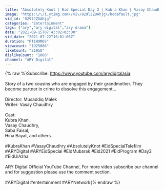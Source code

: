 ```yaml
---
title: "Absolutely Knot | Eid Special Day 2 | Kubra Khan | Vasay Chaudhry | ARY Digital |"
image: "https:\/\/i.ytimg.com\/vi\/829lJZUAhjg\/hqdefault.jpg"
vid_id: "829lJZUAhjg"
categories: "Entertainment"
tags: ["ary","ary digital","ary drama"]
date: "2021-09-15T07:43:02+03:00"
vid_date: "2021-07-22T16:01:06Z"
duration: "PT1H9M6S"
viewcount: "1925086"
likeCount: "21958"
dislikeCount: "1088"
channel: "ARY Digital"
---
```

{% raw %}Subscribe: <a rel="nofollow" target="blank" href="https://www.youtube.com/arydigitalasia">https://www.youtube.com/arydigitalasia</a><br /><br />Story of a two cousins who are engaged by their grandmother. They become partner in crime to dissolve this engagement… <br /><br />Director: Musaddiq Malek<br />Writer: Vasay Chaudhry<br /><br />Cast: <br />Kubra Khan,<br />Vasay Chaudhry,  <br />Saba Faisal, <br />Hina Bayat, and others.<br /><br />#KubraKhan  #VasayChaudhry #AbsolutelyKnot #EidSpecialTelefilm  #ARYDigital #ARYEidSpecial #EidMubarak #Eid2021 #EidProgram #Day2 #EidUlAzha<br /><br />ARY Digital Official YouTube Channel, For more video subscribe our channel and for suggestion please use the comment section.<br /><br />#ARYDigital #entertainment #ARYNetwork{% endraw %}
